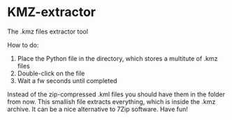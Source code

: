 # KMZ-extractor
The .kmz files extractor tool

How to do:

1. Place the Python file in the directory, which stores a multitute of .kmz files
2. Double-click on the file
3. Wait a fw seconds until completed

Instead of the zip-compressed .kml files you should have them in the folder from now. This smallish file extracts everything, which is inside the .kmz archive. It can be a nice alternative to 7Zip software. Have fun!
